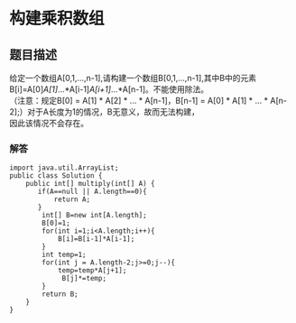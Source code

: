 # 构建乘积数组
## 题目描述
给定一个数组A[0,1,...,n-1],请构建一个数组B[0,1,...,n-1],其中B中的元素B[i]=A[0]*A[1]*...*A[i-1]*A[i+1]*...*A[n-1]。不能使用除法。    
（注意：规定B[0] = A[1] * A[2] * ... * A[n-1]，B[n-1] = A[0] * A[1] * ... * A[n-2];）对于A长度为1的情况，B无意义，故而无法构建，    
因此该情况不会存在。
### 解答
```
import java.util.ArrayList;
public class Solution {
    public int[] multiply(int[] A) {
       if(A==null || A.length==0){
           return A;
       }
        int[] B=new int[A.length];
        B[0]=1;
        for(int i=1;i<A.length;i++){
            B[i]=B[i-1]*A[i-1];
        }
        int temp=1;
        for(int j = A.length-2;j>=0;j--){
            temp=temp*A[j+1];
             B[j]*=temp;
        }
        return B;
    }
}
```

